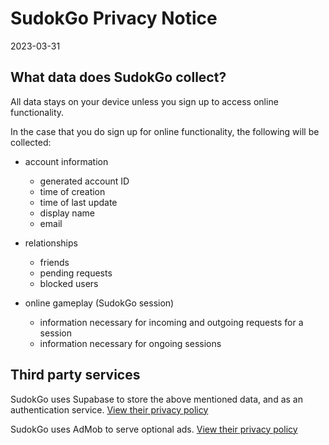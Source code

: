 # SudokGo Privacy Notice

2023-03-31

## What data does SudokGo collect?

All data stays on your device unless you sign up to access online functionality.

In the case that you do sign up for online functionality, the following will be collected:
- account information
  - generated account ID   
  - time of creation
  - time of last update
  - display name
  - email

- relationships
  - friends
  - pending requests
  - blocked users

- online gameplay (SudokGo session)
  - information necessary for incoming and outgoing requests for a session
  - information necessary for ongoing sessions
  

## Third party services

SudokGo uses Supabase to store the above mentioned data, and as an authentication service. [View their privacy policy](https://supabase.com/privacy)

SudokGo uses AdMob to serve optional ads. [View their privacy policy](https://support.google.com/admob/answer/6128543?hl=en)

